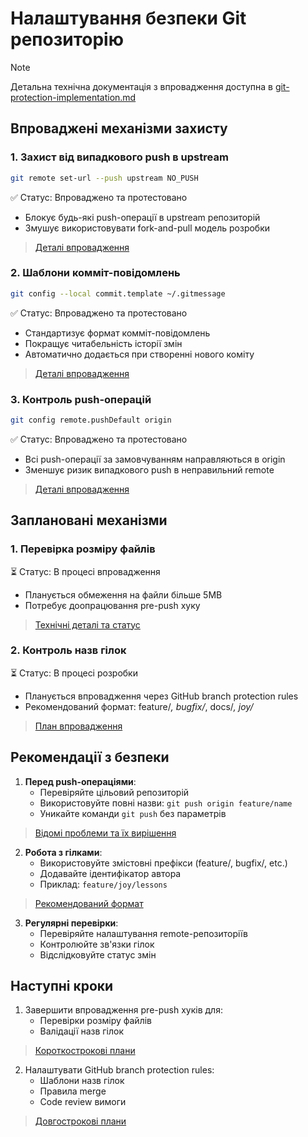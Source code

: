 # Налаштування безпеки Git репозиторію

> [!NOTE]
> Детальна технічна документація з впровадження доступна в [git-protection-implementation.md](git-protection-implementation.md)

## Впроваджені механізми захисту

### 1. Захист від випадкового push в upstream
```bash
git remote set-url --push upstream NO_PUSH
```
✅ Статус: Впроваджено та протестовано
- Блокує будь-які push-операції в upstream репозиторій
- Змушує використовувати fork-and-pull модель розробки
> [Деталі впровадження](git-protection-implementation.md#1-налаштування-remote-репозиторіїв)

### 2. Шаблони комміт-повідомлень
```bash
git config --local commit.template ~/.gitmessage
```
✅ Статус: Впроваджено та протестовано
- Стандартизує формат комміт-повідомлень
- Покращує читабельність історії змін
- Автоматично додається при створенні нового коміту
> [Деталі впровадження](git-protection-implementation.md#2-шаблони-коммітповідомлень)

### 3. Контроль push-операцій
```bash
git config remote.pushDefault origin
```
✅ Статус: Впроваджено та протестовано
- Всі push-операції за замовчуванням направляються в origin
- Зменшує ризик випадкового push в неправильний remote
> [Деталі впровадження](git-protection-implementation.md#1-налаштування-remote-репозиторіїв)

## Заплановані механізми

### 1. Перевірка розміру файлів
⏳ Статус: В процесі впровадження
- Планується обмеження на файли більше 5MB
- Потребує доопрацювання pre-push хуку
> [Технічні деталі та статус](git-protection-implementation.md#1-pre-push-хук)

### 2. Контроль назв гілок
⏳ Статус: В процесі розробки
- Планується впровадження через GitHub branch protection rules
- Рекомендований формат: feature/*, bugfix/*, docs/*, joy/*
> [План впровадження](git-protection-implementation.md#2-github-branch-protection)

## Рекомендації з безпеки

1. **Перед push-операціями**:
   - Перевіряйте цільовий репозиторій
   - Використовуйте повні назви: `git push origin feature/name`
   - Уникайте команди `git push` без параметрів
> [Відомі проблеми та їх вирішення](git-protection-implementation.md#проблеми-та-їх-вирішення)

2. **Робота з гілками**:
   - Використовуйте змістовні префікси (feature/, bugfix/, etc.)
   - Додавайте ідентифікатор автора
   - Приклад: `feature/joy/lessons`
> [Рекомендований формат](git-protection-implementation.md#2-назви-гілок)

3. **Регулярні перевірки**:
   - Перевіряйте налаштування remote-репозиторіїв
   - Контролюйте зв'язки гілок
   - Відслідковуйте статус змін

## Наступні кроки

1. Завершити впровадження pre-push хуків для:
   - Перевірки розміру файлів
   - Валідації назв гілок
> [Короткострокові плани](git-protection-implementation.md#короткострокові-до-022025)

2. Налаштувати GitHub branch protection rules:
   - Шаблони назв гілок
   - Правила merge
   - Code review вимоги
> [Довгострокові плани](git-protection-implementation.md#довгострокові-до-042025)
